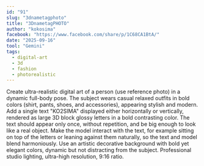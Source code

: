 ```yaml
---
id: "91"
slug: "3dnametagphoto"
title: "3DnametagPHOTO"
author: "kokosima"
facebook: "https://www.facebook.com/share/p/1C68CA1BtA/"
date: "2025-09-16"
tool: "Gemini"
tags:
  - digital-art
  - 3d
  - fashion
  - photorealistic
---
```

Create ultra-realistic digital art of a person (use reference photo) in a dynamic full-body pose. The subject wears casual relaxed outfits in bold colors (shirt, pants, shoes, and accessories), appearing stylish and modern. Add a single text "KO2SIMA" displayed either horizontally or vertically, rendered as large 3D block glossy letters in a bold contrasting color. The text should appear only once, without repetition, and be big enough to look like a real object. Make the model interact with the text, for example sitting on top of the letters or leaning against them naturally, so the text and model blend harmoniously. Use an artistic decorative background with bold yet elegant colors, dynamic but not distracting from the subject. Professional studio lighting, ultra-high resolution, 9:16 ratio.
